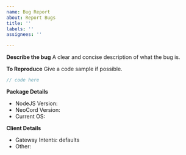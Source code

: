 ```yaml
---
name: Bug Report
about: Report Bugs
title: ''
labels: ''
assignees: ''

---
```


**Describe the bug**
A clear and concise description of what the bug is.

**To Reproduce**
Give a code sample if possible.

```js
// code here
```

**Package Details** 
- NodeJS Version:
- NeoCord Version:
- Current OS: 

**Client Details**
- Gateway Intents: defaults
- Other:
